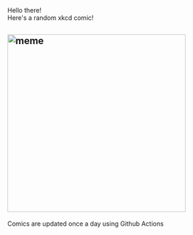 Hello there! <br>Here's a random xkcd comic!<br>
## <img src="https://imgs.xkcd.com/comics/the_economic_argument.png" alt="meme" width="400"/><br>
Comics are updated once a day using Github Actions